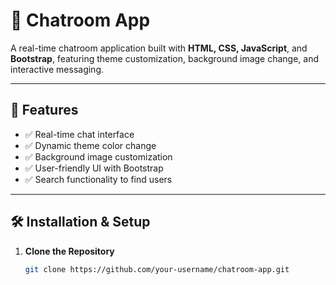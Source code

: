 # 📌 Chatroom App
A real-time chatroom application built with **HTML, CSS, JavaScript**, and **Bootstrap**, featuring theme customization, background image change, and interactive messaging.

---

## 🚀 Features
- ✅ Real-time chat interface  
- ✅ Dynamic theme color change  
- ✅ Background image customization  
- ✅ User-friendly UI with Bootstrap  
- ✅ Search functionality to find users  

---

## 🛠️ Installation & Setup
1. **Clone the Repository**  
   ```bash
   git clone https://github.com/your-username/chatroom-app.git
